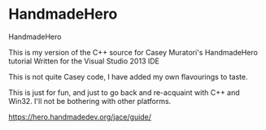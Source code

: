 # HandmadeHero
HandmadeHero

This is my version of the C++ source for Casey Muratori's HandmadeHero tutorial
Written for the Visual Studio 2013 IDE

This is not quite Casey code, I have added my own flavourings to taste.

This is just for fun, and just to go back and re-acquaint with C++ and Win32.
I'll not be bothering with other platforms.

https://hero.handmadedev.org/jace/guide/

